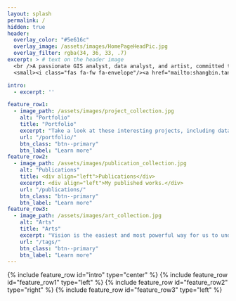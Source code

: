 ```yaml
---
layout: splash
permalink: /
hidden: true
header:
  overlay_color: "#5e616c"
  overlay_image: /assets/images/HomePageHeadPic.jpg
  overlay_filter: rgba(34, 36, 33, .7)
excerpt: > # text on the header image
  <br />A passionate GIS analyst, data analyst, and artist, committed to exploring data, communicating information with plots and maps.<br /><br />
  <small><i class="fas fa-fw fa-envelope"/><a href="mailto:shangbin.tang@outlook.com"> shangbin.tang@outlook.com</a></small>

intro: 
  - excerpt: ''

feature_row1:
  - image_path: /assets/images/project_collection.jpg
    alt: "Portfolio"
    title: "Portfolio"
    excerpt: "Take a look at these interesting projects, including data mining, data visualization, spatial analysis, network analysis, and remote sensing image processing & analysis. Some of them helped and are still helping with the COVID-19 vaccine allocation."
    url: "/portfolio/"
    btn_class: "btn--primary"
    btn_label: "Learn more"
feature_row2:
  - image_path: /assets/images/publication_collection.jpg
    alt: "Publications"
    title: <div align="left">Publications</div>
    excerpt: <div align="left">My published works.</div>
    url: "/publications/"
    btn_class: "btn--primary"
    btn_label: "Learn more"
feature_row3:
  - image_path: /assets/images/art_collection.jpg
    alt: "Arts"
    title: "Arts"
    excerpt: "Vision is the easiest and most powerful way for us to understand and communicate with the world, and it is also my favorite way to record moments."
    url: "/tags/"
    btn_class: "btn--primary"
    btn_label: "Learn more"
---
```

{% include feature_row id="intro" type="center" %}
{% include feature_row id="feature_row1" type="left" %}
{% include feature_row id="feature_row2" type="right" %}
{% include feature_row id="feature_row3" type="left" %}
